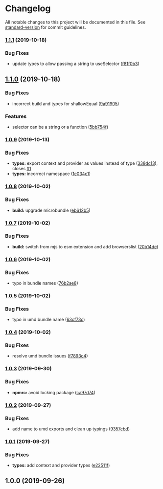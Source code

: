 # Changelog

All notable changes to this project will be documented in this file. See [standard-version](https://github.com/conventional-changelog/standard-version) for commit guidelines.

### [1.1.1](https://github.com/mihar-22/preact-hooks-unistore/compare/v1.1.0...v1.1.1) (2019-10-18)


### Bug Fixes

* update types to allow passing a string to useSelector ([f81f0b3](https://github.com/mihar-22/preact-hooks-unistore/commit/f81f0b3))

## [1.1.0](https://github.com/mihar-22/preact-hooks-unistore/compare/v1.0.9...v1.1.0) (2019-10-18)


### Bug Fixes

* incorrect build and types for shallowEqual ([9a91905](https://github.com/mihar-22/preact-hooks-unistore/commit/9a91905))


### Features

* selector can be a string or a function ([5bb754f](https://github.com/mihar-22/preact-hooks-unistore/commit/5bb754f))

### [1.0.9](https://github.com/mihar-22/preact-hooks-unistore/compare/v1.0.8...v1.0.9) (2019-10-13)


### Bug Fixes

* **types:** export context and provider as values instead of type ([338dc13](https://github.com/mihar-22/preact-hooks-unistore/commit/338dc13)), closes [#1](https://github.com/mihar-22/preact-hooks-unistore/issues/1)
* **types:** incorrect namespace ([1e034c1](https://github.com/mihar-22/preact-hooks-unistore/commit/1e034c1))

### [1.0.8](https://github.com/mihar-22/preact-hooks-unistore/compare/v1.0.7...v1.0.8) (2019-10-02)


### Bug Fixes

* **build:** upgrade microbundle ([eb612b5](https://github.com/mihar-22/preact-hooks-unistore/commit/eb612b5))

### [1.0.7](https://github.com/mihar-22/preact-hooks-unistore/compare/v1.0.6...v1.0.7) (2019-10-02)


### Bug Fixes

* **build:** switch from mjs to esm extension and add browserslist ([20b14de](https://github.com/mihar-22/preact-hooks-unistore/commit/20b14de))

### [1.0.6](https://github.com/mihar-22/preact-hooks-unistore/compare/v1.0.5...v1.0.6) (2019-10-02)


### Bug Fixes

* typo in bundle names ([76b2ae8](https://github.com/mihar-22/preact-hooks-unistore/commit/76b2ae8))

### [1.0.5](https://github.com/mihar-22/preact-hooks-unistore/compare/v1.0.4...v1.0.5) (2019-10-02)


### Bug Fixes

* typo in umd bundle name ([63cf73c](https://github.com/mihar-22/preact-hooks-unistore/commit/63cf73c))

### [1.0.4](https://github.com/mihar-22/preact-hooks-unistore/compare/v1.0.3...v1.0.4) (2019-10-02)


### Bug Fixes

* resolve umd bundle issues ([f7893c4](https://github.com/mihar-22/preact-hooks-unistore/commit/f7893c4))

### [1.0.3](https://github.com/mihar-22/preact-hooks-unistore/compare/v1.0.2...v1.0.3) (2019-09-30)


### Bug Fixes

* **npmrc:** avoid locking package ([ca97d74](https://github.com/mihar-22/preact-hooks-unistore/commit/ca97d74))

### [1.0.2](https://github.com/mihar-22/preact-hooks-unistore/compare/v1.0.1...v1.0.2) (2019-09-27)


### Bug Fixes

* add name to umd exports and clean up typings ([9357cbd](https://github.com/mihar-22/preact-hooks-unistore/commit/9357cbd))

### [1.0.1](https://github.com/mihar-22/preact-hooks-unistore/compare/v1.0.0...v1.0.1) (2019-09-27)


### Bug Fixes

* **types:** add context and provider types ([e22511f](https://github.com/mihar-22/preact-hooks-unistore/commit/e22511f))

## 1.0.0 (2019-09-26)
